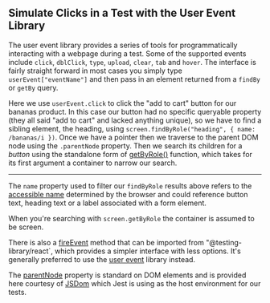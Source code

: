 ## Simulate Clicks in a Test with the User Event Library

The user event library provides a series of tools for programmatically interacting with a webpage during a test. Some of the supported events include `click`, `dblClick`, `type`, `upload`, `clear`, `tab` and `hover`. The interface is fairly straight forward in most cases you simply type `userEvent["eventName"]` and then pass in an element returned from a `findBy` or `getBy` query.

Here we use `userEvent.click` to click the "add to cart" button for our bananas product. In this case our button had no specific queryable property (they all said "add to cart" and lacked anything unique), so we have to find a sibling element, the heading, using `screen.findByRole("heading", { name: /bananas/i })`. Once we have a pointer then we traverse to the parent DOM node using the `.parentNode` property. Then we search its children for a _button_ using the standalone form of [getByRole()](https://testing-library.com/docs/queries/byrole/#api) function, which takes for its first argument a container to narrow our search.

---


The `name` property used to filter our `findByRole` results above refers to the [accessible name](https://www.tpgi.com/what-is-an-accessible-name/) determined by the browser and could reference button text, heading text or a label associated with a form element.

When you're searching with `screen.getByRole` the container is assumed to be screen.

There is also a [fireEvent](https://testing-library.com/docs/dom-testing-library/api-events) method that can be imported from "@testing-library/react`, which provides a simpler interface with less options. It's generally preferred to use the [user event](https://testing-library.com/docs/ecosystem-user-event) library instead.

The [parentNode](https://developer.mozilla.org/en-US/docs/Web/API/Node/parentNode) property is standard on DOM elements and is provided here courtesy of [JSDom](https://github.com/jsdom/jsdom#--------jsdom) which Jest is using as the host environment for our tests.